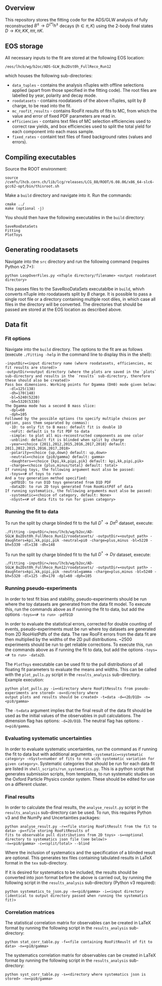 ## Overview

This repository stores the fitting code for the ADS/GLW analysis of fully reconstructed $`B^{\pm}\rightarrow D^{(*)}h^{\pm}`$ decays $`(h\in{\pi,K})`$ using 
the 2-body final states $`D \rightarrow K\pi, KK, \pi\pi, \pi K`$.

## EOS storage

All necessary inputs to the fit are stored at the following EOS location:

~~~
/eos/lhcb/wg/b2oc/ADS-GLW_Bu2Dst0h_FullReco_Run12
~~~

which houses the following sub-directories:

- `data_tuples` - contains the analysis nTuples with offline selections applied (apart from those specified in the fitting code). The root files are labelled by year, polarity and decay mode.
- `roodatasets` - contains roodatasets of the above nTuples, split by $`B`$ charge, to be read into the fit.
- `mc_roofit_results` - contains RooFit results of fits to MC, from which the value and error of fixed PDF parameters are read in.
- `efficiencies` - contains text files of MC selection efficiencies used to correct raw yields, and box efficiencies used to split the total yield for each component into each mass sample.
- `fixed_rates` - containt text files of fixed background rates (values and errors).

## Compiling executables 

Source the ROOT environment: 
~~~
source /cvmfs/lhcb.cern.ch/lib/lcg/releases/LCG_88/ROOT/6.08.06/x86_64-slc6-gcc62-opt/bin/thisroot.sh
~~~
Make a `build` directory and navigate into it. Run the commands:
~~~
cmake ../
make (optional -j)
~~~
You should then have the following executables in the `build` directory:
~~~
SaveRooDataSets
Fitting
PlotToys
~~~

## Generating roodatasets

Navigate into the `src` directory and run the following command (requires Python v2.7+):
~~~
python LoopOverFiles.py <nTuple directory/filename> <output roodataset directory>
~~~
This passes files to the SaveRooDataSets executablbe in `build`, whivh converts nTuple into roodatasets split by $`B`$ charge.
It is possible to pass a single root file or a directory containing multiple root diles, in which case all files 
in the directory will be converted. The directories that should be passed are stored at the EOS location as described above.

## Data fit

### Fit options 

Navigate into the `build` directory. The options to the fit are as follows (execute `./Fitting -help` in the command line 
to display this in the shell): 
~~~
-inputDir=<input directory name (where roodatasets, efficiencies, mc fit results are stored)>
-outputDir=<output directory (where the plots are saved in the `plots` sub-directory and results in the `results` sub-directory, therefore these should also be created)>
Pass box dimensions. Working points for Dgamma (Dπ0) mode given below:
  -dl=125(138) 
  -dh=170(148)
  -bl=5240(5220)
  -bh=5320(5330)
The Dgamma mode has a second B mass slice:
  -dpl=60
  -dph=105
Followed by the possible options (to specify multiple choices per option, pass them separated by commas):
  -1D: to only fit to B mass: default fit is double 1D
  -noFit: default is to fit PDF to data
  -simple: to plot all mis-reconstructed components as one color
  -unblind: default fit is blinded when split by charge 
  -year=<choice {2011,2012,2015,2016,2017,2018} default: 2011,2012,2015,2016,2017,2018>
  -polarity=<choice {up,down} default: up,down>
  -neutral=<choice {pi0/gamma} default: gamma>
  -daughters=<choice {kpi,kk,pipi,pik} default: kpi,kk,pipi,pik>
  -charge=<choice {plus,minus/total} default: total>
If running toys, the following argument must also be passed:
  -toys=<# of toys to run>
And a toy generation method specified:
  -pdfD1D: to run D1D toys generated from D1D PDF
  -data2D: to run 2D toys generated from RooHistPdf of data
If running systematics, the following arguments must also be passed:
  -systematic=<choice of category, default: None>
  -nSyst=<# of data fits to run for given category>
~~~

### Running the fit to data 

To run the split by charge blinded fit to the full $`D^{*}\rightarrow D\pi^{0}`$ dataset, execute:
~~~ 
./Fitting -inputDir=/eos/lhcb/wg/b2oc/AD-SGLW_Bu2Dst0h_FullReco_Run12/roodatasets/ -outputDir=<output path> -daughters=kpi,kk,pipi,pik -neutral=pi0 -charge=plus,minus -bl=5220 -bh=5330 -dl=138 -dh=148
~~~
To run the split by charge blinded fit to the full $`D^{*}\rightarrow D\gamma`$ dataset, execute:
~~~ 
./Fitting -inputDir=/eos/lhcb/wg/b2oc/AD-SGLW_Bu2Dst0h_FullReco_Run12/roodatasets/ -outputDir=<output path> -daughters=kpi,kk,pipi,pik -neutral=gamma -charge=plus,minus -bl=5240 -bh=5320 -dl=125 -dh=170 -dpl=60 -dph=105
~~~

### Running pseudo-experiments

In order to test fit bias and stability, pseudo-experiments should be run where the toy datasets are generated from 
the data fit model. To execute this, run the commands above as if running the fit to data, but add the options `-toys=<# to run> -pdfD1D`

In order to evaluate the statistical errors, corrected for double counting of events, pseudo-experiments must be run where 
toy datasets are generated from 2D RooHistPdfs of the data. The raw RooFit errors from the data fit are then multiplied by 
the widths of the 2D pull distributions. ~2500 experiments should be run to get reliable corrections. To execute this, 
run the commands above as if running the fit to data, but add the options `-toys=<# to run> -data2D`.

The `PlotToys` executable can be used fit to the pull distributions of all floating fit parameters to evaluate the 
means and widths. This can be called with the `plot_pulls.py` script in the `results_analysis` sub-directory. 
Example execution:
~~~
python plot_pulls.py -i=<directory where RooFitResults from pseudo-experiments are stored> -o=<directory where 
output plots and results should be created> -t=data -d=<2D/D1D> -n=<pi0/gamma>
~~~ 
The `-t=data` argument implies that the final result of the data fit should be used as the initial values of the 
observables in pull calculations. The dimension flag has options: `-d=2D/D1D`. The neutral flag has options: `-n=pi0/gamma`.

### Evaluating systematic uncertainties

In order to evaluate systematic uncertainties, run the command as if running the fit to data but with additional 
arguments `-systematic=<systematic category> -nSyst=<number of fits to run with systematic variation for given category>`.
Systematic categories that should be run for each data fit are listed in `shell_scripts/run_systematics.py`. 
This is a python script that generates submission scripts, from templates, to run systematic studies on the 
Oxford Particle Physics condor system. These should be edited for use on a different cluster.

### Final results

In order to calculate the final results, the `analyse_result.py` script in the `results_analysis` sub-directory can 
be used. To run, this requires Python v3 and the NumPy and Uncertainties packages:
~~~
python analyse_result.py -r=<file storing RooFitResult from the fit to data> -p=<file storing RooFitResults of 
fits to observable pull distributions from 2D toys> -s=<optional directory to systematics json file (see below)>
-n=<pi0/gamma> -c=<split/total> --blind
~~~
Where the inclusion of systematics and the specification of a blinded result are optional. This generates tex files 
containing tabulated results in LaTeX  format in the `tex` sub-directory.

If it is desired for systematics to be included, the results should be converted into json format before the above is 
carried out, by running the following script in the `results_analysis` sub-directory (Python v3 required):
~~~
python systematics_to_json.py -n=<pi0/gamma> -i=<input directory (identical to output directory passed when running the systematics fit)>
~~~

### Correlation matrices

The statistical correlation matrix for observables can be created in LaTeX format by running the following script 
in the `results_analysis` sub-directory:
~~~
python stat_corr_table.py -f=<file containing RooFitReuslt of fit to data> -n=<pi0/gamma>
~~~

The systematics correlation matrix for observables can be created in LaTeX format by running the following script 
in the `results_analysis` sub-directory:
~~~
python syst_corr_table.py -s=<directory where systematics json is stored> -n=<pi0/gamma>
~~~

